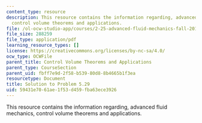 ```yaml
---
content_type: resource
description: This resource contains the information regarding, advanced fluid mechanics,
  control volume theorems and applications.
file: /ol-ocw-studio-app/courses/2-25-advanced-fluid-mechanics-fall-2013/59431e7061ae1f53d459fba63ece3926_MIT2_25F13_Shapi5.29_Solut.pdf
file_size: 288259
file_type: application/pdf
learning_resource_types: []
license: https://creativecommons.org/licenses/by-nc-sa/4.0/
ocw_type: OCWFile
parent_title: Control Volume Theorems and Applications
parent_type: CourseSection
parent_uid: fbff7e9d-2f58-b539-80d8-8b4665b1f3ea
resourcetype: Document
title: Solution to Problem 5.29
uid: 59431e70-61ae-1f53-d459-fba63ece3926
---
```

This resource contains the information regarding, advanced fluid mechanics, control volume theorems and applications.